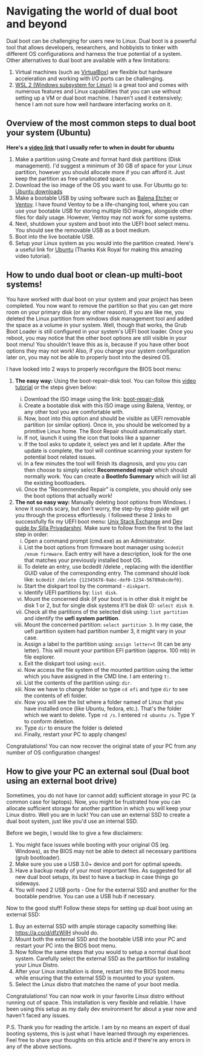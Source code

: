 # Navigating the world of dual boot and beyond
Dual boot can be challenging for users new to Linux. Dual boot is a powerful tool that allows developers, researchers, and hobbyists to tinker with different OS configurations and harness the true potential of a system. Other alternatives to dual boot are available with a few limitations:

1. Virtual machines (such as [VirtualBox](https://www.virtualbox.org/)) are flexible but hardware acceleration and working with I/O ports can be challenging.
2. [WSL 2 (Windows subsystem for Linux)](https://learn.microsoft.com/en-us/windows/wsl/) is a great tool and comes with numerous features and Linux capabilities that you can use without setting up a VM or dual boot machine. I haven't used it extensively; hence I am not sure how well hardware interfacing works on it.

## Overview of the most common steps to dual boot your system (Ubuntu)

**Here's a [video link](https://www.youtube.com/watch?v=-iSAyiicyQY) that I usually refer to when in doubt for ubuntu**

1.	Make a partition using Create and format hard disk partitions (Disk management). I'd suggest a minimum of 30 GB of space for your Linux partition, however you should allocate more if you can afford it. Just keep the partition as free unallocated space.
2. Download the iso image of the OS you want to use. For Ubuntu go to: [Ubuntu downloads](https://ubuntu.com/download/desktop)
3. Make a bootable USB by using software such as [Balena Etcher](https://etcher.balena.io/) or [Ventoy](https://www.ventoy.net/en/index.html). I have found Ventoy to be a life-changing tool, where you can use your bootable USB for storing multiple ISO images, alongside other files for daily usage. However, Ventoy may not work for some systems.
4. Next, shutdown your system and boot into the UEFI boot select menu. You should see the removable USB as a boot medium.
5. Boot into the live bootable USB.
6. Setup your Linux system as you would into the partition created. Here's a useful link for [Ubuntu](https://www.youtube.com/watch?v=-iSAyiicyQY) (Thanks Ksk Royal for making this amazing video tutorial).

## How to undo dual boot or clean-up multi-boot systems!

You have worked with dual boot on your system and your project has been completed. You now want to remove the partition so that you can get more room on your primary disk (or any other reason). If you are like me, you deleted the Linux partition from windows disk management tool and added the space as a volume in your system. Well, though that works, the Grub Boot Loader is still configured in your system's UEFI boot loader. Once you reboot, you may notice that the other boot options are still visible in your boot menu! You shouldn't leave this as is, because if you have other boot options they may not work! Also, if you change your system configuration later on, you may not be able to properly boot into the desired OS.

I have looked into 2 ways to properly reconfigure the BIOS boot menu:
<ol>
    <li><b>The easy way:</b> Using the boot-repair-disk tool. You can follow this <a href="https://youtu.be/oLJczJBjhj0?si=9_K5uyrKA9Nn-ib4">video tutorial</a> or the steps given below: </li>
        <ol type="i">
            <li>Download the ISO image using the link: <a href="https://sourceforge.net/projects/boot-repair-cd/">boot-repair-disk</a></li>
            <li>Create a bootable disk with this ISO image using Balena, Ventoy, or any other tool you are comfortable with.</li>
            <li>Now, boot into this option and should be visible as UEFI removable partition (or similar option). Once in, you should be welcomed by a primitive Linux home. The Boot Repair should automatically start.</li>
            <li>If not, launch it using the icon that looks like a spanner</li>
            <li>If the tool asks to update it, select yes and let it update. After the update is complete, the tool will continue scanning your system for potential boot related issues.</li>
            <li>In a few minutes the tool will finish its diagnosis, and you you can then choose to simply select <b>Recommended repair</b> which should normally work. You can create a <b>BootInfo Summary</b> which will list all the existing bootloaders.</li>
            <li>Once the "Recommended Repair" is complete, you should only see the boot options that actually work!
            </li>
        </ol>
    <li><b>The not so easy way:</b> Manually deleting boot options from Windows. I know it sounds scary, but don't worry, the step-by-step guide will get you through the process effortlessly. I followed these 2 links to successfully fix my UEFI boot menu: <a href="https://unix.stackexchange.com/questions/552728/removed-both-Linux-installations-but-bios-still-shows-them-in-boot-options">Unix Stack Exchange</a> and <a href="https://dev.to/spectrumcetb/how-to-remove-ubuntu-completely-from-a-dual-boot-pc-uefi-3f12#:~:text=You%20will%20still%20find%20ubuntu,step%20is%20to%20remove%20it">Dev guide by Silla Priyadarshni</a>. Make sure to follow from the first to the last step in order:
    <ol type="i">
            <li>Open a command prompt (cmd.exe) as an Administrator.</li>
            <li>List the boot options from firmware boot manager using <code>bcdedit /enum firmware</code>. Each entry will have a description, look for the one that matches your previously installed boot OS.</li>
            <li>To delete an entry, use bcdedit /delete <identifier>, replacing <identifier> with the identifier GUID value of the corresponding entry. The command should look like:
            <code>bcdedit /delete {12345678-9abc-def0-1234-56789abcdef0}</code>.</li>
            <li>Start the diskpart tool by the command - <code>diskpart</code>.</li>
            <li>Identify UEFI partitions by:  <code>list disk</code>.</li>
            <li>Mount the concerned disk (if your boot is in other disk it might be disk 1 or 2, but for single disk systems it'll be disk 0): <code>select disk 0</code>. </li>
            <li>Check all the partitions of the selected disk using: <code>list partition</code> and identify the <b>uefi system partition</b>.</li>
            <li>Mount the concerned partition: <code>select partition 3</code>. In my case, the uefi partition system had partition number 3, it might vary in your case.</li>
            <li>Assign a label to the partition using: <code>assign letter=t</code> (It can be any letter). This will mount your partition EFI partition (approx. 100 mb) in file explorer.</li>
            <li>Exit the diskpart tool using: <code>exit</code>.</li>
            <li>Now access the file system of the mounted partition using the letter which you have assigned in the CMD line. I am entering <code>t:</code>.</li>
            <li>List the contents of the partition using: <code>dir</code>.</li>
            <li>Now we have to change folder so type <code>cd efi</code> and type <code>dir</code> to see the contents of efi folder.</li>
            <li>Now you will see the list where a folder named of Linux that you have installed once (like Ubuntu, fedora, etc.). That's the folder which we want to delete. Type <code>rd /s</code>. I entered <code>rd ubuntu /s</code>. Type Y to conform deletion.</li>
            <li>Type <code>dir</code> to ensure the folder is deleted</li>
            <li>Finally, restart your PC to apply changes!</li>
        </ol>
    </li>
</ol>

Congratulations! You can now recover the original state of your PC from any number of OS configuration changes!
<br>

## How to give your PC an external soul (Dual boot using an external boot drive)

Sometimes, you do not have (or cannot add) sufficient storage in your PC (a common case for laptops). Now, you might be frustrated how you can allocate sufficient storage for another partition in which you will keep your Linux distro. Well you are in luck! You can use an external SSD to create a dual boot system, just like you'd use an internal SSD. 

Before we begin, I would like to give a few disclaimers:

1. You might face issues while booting with your original OS (eg. Windows), as the BIOS may not be able to detect all necessary partitions (grub bootloader).
2. Make sure you use a USB 3.0+ device and port for optimal speeds.
3. Have a backup ready of your most important files. As suggested for all new dual boot setups, its best to have a backup in case things go sideways.
4. You will need 2 USB ports - One for the external SSD and another for the bootable pendrive. You can use a USB hub if necessary.

Now to the good stuff! Follow these steps for setting up dual boot using an external SSD:

1. Buy an external SSD with ample storage capacity something like: https://a.co/d/dfzWilH should do.
2. Mount both the external SSD and the bootable USB into your PC and restart your PC into the BIOS boot menu.
3. Now follow the same steps that you would to setup a normal dual boot system. Carefully select the external SSD as the partition for installing your Linux Distro.
4. After your Linux installation is done, restart into the BIOS boot menu while ensuring that the external SSD is mounted to your system.
5. Select the Linux distro that matches the name of your boot media.

Congratulations! You can now work in your favorite Linux distro without running out of space. 
This installation is very flexible and reliable. I have been using this setup as my daily dev environment for about a year now and haven't faced any issues.


P.S. Thank you for reading the article. I am by no means an expert of dual booting systems, this is just what I have learned through my experiences. Feel free to share your thoughts on this article and if there're any errors in any of the above sections. 